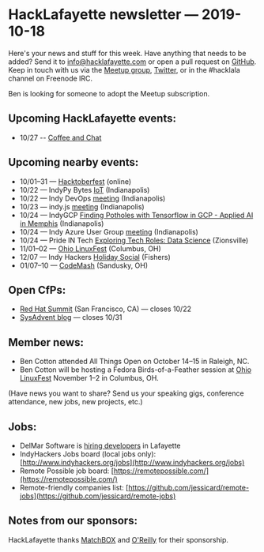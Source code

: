 # HackLafayette newsletter — 2019-10-18

Here's your news and stuff for this week. Have anything that needs to be added? Send it to info@hacklafayette.com or open a pull request on [GitHub](https://github.com/hacklafayette/newsletter). Keep in touch with us via the [Meetup group](https://www.meetup.com/hacklafayette/), [Twitter](https://twitter.com/hacklafayette), or in the #hacklala channel on Freenode IRC.

Ben is looking for someone to adopt the Meetup subscription.

## Upcoming HackLafayette events:
* 10/27 -- [Coffee and Chat](https://www.meetup.com/hacklafayette/events/bmghxqyznbkc/) 

## Upcoming nearby events:
* 10/01–31 — [Hacktoberfest](https://hacktoberfest.digitalocean.com) (online)
* 10/22 — IndyPy Bytes [IoT](https://www.meetup.com/indypy/events/lbdfpqyznbdc/) (Indianapolis)
* 10/22 — Indy DevOps [meeting](https://www.meetup.com/IndyDevOps/events/gmmtgryznbdc/) (Indianapolis)
* 10/23 — indy.js [meeting](https://www.meetup.com/indyjs/events/crnphryznbvb/) (Indianapolis)
* 10/24 — IndyGCP [Finding Potholes with Tensorflow in GCP - Applied AI in Memphis](https://www.meetup.com/IndyGCP/events/264954200/) (Indianapolis)
* 10/24 — Indy Azure User Group [meeting](https://www.meetup.com/Indy-Azure-User-Group/events/xkhznpyznbgc/) (Indianapolis)
* 10/24 — Pride IN Tech [Exploring Tech Roles: Data Science](https://www.eventbrite.com/e/pride-in-tech-presents-tech-roles-data-science-tickets-74767968005) (Zionsville)
* 11/01–02 — [Ohio LinuxFest](https://ohiolinux.org/) (Columbus, OH)
* 12/07 — Indy Hackers [Holiday Social](https://www.eventbrite.com/e/indy-hackers-holiday-social-2019-the-9th-tickets-71679827293) (Fishers)
* 01/07–10 — [CodeMash](https://www.codemash.org/) (Sandusky, OH)

## Open CfPs:
* [Red Hat Summit](https://www.redhat.com/en/summit/speakers/submit-a-session) (San Francisco, CA) — closes 10/22
* [SysAdvent blog](https://docs.google.com/forms/d/e/1FAIpQLSdlaf7jxm6dfhHyhMHsr5ddN4a42woiKqlmKYvwkQXm52HYMQ/viewform) — closes 10/31

## Member news:

* Ben Cotton attended All Things Open on October 14–15 in Raleigh, NC.
* Ben Cotton will be hosting a Fedora Birds-of-a-Feather session at [Ohio LinuxFest](https://ohiolinux.org/) November 1–2 in Columbus, OH.

(Have news you want to share? Send us your speaking gigs, conference attendance, new jobs, new projects, etc.)

## Jobs:

- DelMar Software is [hiring developers](https://delmarsd.com/#!/join-us) in Lafayette
- IndyHackers Jobs board (local jobs only): [http://www.indyhackers.org/jobs](http://www.indyhackers.org/jobs)
- Remote Possible job board: [https://remotepossible.com/](https://remotepossible.com/)
- Remote-friendly companies list: [https://github.com/jessicard/remote-jobs](https://github.com/jessicard/remote-jobs)

## Notes from our sponsors:

HackLafayette thanks [MatchBOX](http://matchboxstudio.org/) and [O'Reilly](http://www.oreilly.com/) for their sponsorship.
